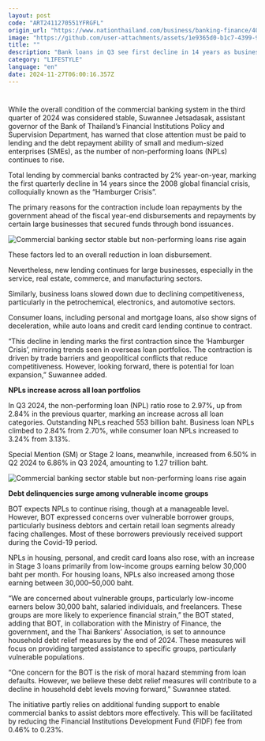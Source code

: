 ```yaml
---
layout: post
code: "ART2411270551YFRGFL"
origin_url: "https://www.nationthailand.com/business/banking-finance/40043642"
image: "https://github.com/user-attachments/assets/1e9365d0-b1c7-4399-976f-c9db00dde96a"
title: ""
description: "Bank loans in Q3 see first decline in 14 years as businesses delay borrowing but NPLs, especially among SMEs and lower-income groups, still cause for concern"
category: "LIFESTYLE"
language: "en"
date: 2024-11-27T06:00:16.357Z
---
```


# 









While the overall condition of the commercial banking system in the third quarter of 2024 was considered stable, Suwannee Jetsadasak, assistant governor of the Bank of Thailand’s Financial Institutions Policy and Supervision Department, has warned that close attention must be paid to lending and the debt repayment ability of small and medium-sized enterprises (SMEs), as the number of non-performing loans (NPLs) continues to rise.

Total lending by commercial banks contracted by 2% year-on-year, marking the first quarterly decline in 14 years since the 2008 global financial crisis, colloquially known as the “Hamburger Crisis”.

The primary reasons for the contraction include loan repayments by the government ahead of the fiscal year-end disbursements and repayments by certain large businesses that secured funds through bond issuances.

  ![Commercial banking sector stable but non-performing loans rise again](https://github.com/user-attachments/assets/7f8af488-9607-45b7-8381-187f6f350b27)

These factors led to an overall reduction in loan disbursement.

Nevertheless, new lending continues for large businesses, especially in the service, real estate, commerce, and manufacturing sectors.

Similarly, business loans slowed down due to declining competitiveness, particularly in the petrochemical, electronics, and automotive sectors.

Consumer loans, including personal and mortgage loans, also show signs of deceleration, while auto loans and credit card lending continue to contract.

“This decline in lending marks the first contraction since the ‘Hamburger Crisis’, mirroring trends seen in overseas loan portfolios. The contraction is driven by trade barriers and geopolitical conflicts that reduce competitiveness. However, looking forward, there is potential for loan expansion,” Suwannee added.

**NPLs increase across all loan portfolios**

In Q3 2024, the non-performing loan (NPL) ratio rose to 2.97%, up from 2.84% in the previous quarter, marking an increase across all loan categories. Outstanding NPLs reached 553 billion baht. Business loan NPLs climbed to 2.84% from 2.70%, while consumer loan NPLs increased to 3.24% from 3.13%.

Special Mention (SM) or Stage 2 loans, meanwhile, increased from 6.50% in Q2 2024 to 6.86% in Q3 2024, amounting to 1.27 trillion baht.

  ![Commercial banking sector stable but non-performing loans rise again](https://github.com/user-attachments/assets/83cbe9b6-2c3b-4cb8-8c48-7dbfb92ec3bc)

**Debt delinquencies surge among vulnerable income groups**

BOT expects NPLs to continue rising, though at a manageable level. However, BOT expressed concerns over vulnerable borrower groups, particularly business debtors and certain retail loan segments already facing challenges. Most of these borrowers previously received support during the Covid-19 period.

NPLs in housing, personal, and credit card loans also rose, with an increase in Stage 3 loans primarily from low-income groups earning below 30,000 baht per month. For housing loans, NPLs also increased among those earning between 30,000–50,000 baht.

“We are concerned about vulnerable groups, particularly low-income earners below 30,000 baht, salaried individuals, and freelancers. These groups are more likely to experience financial strain,” the BOT stated, adding that BOT, in collaboration with the Ministry of Finance, the government, and the Thai Bankers’ Association, is set to announce household debt relief measures by the end of 2024. These measures will focus on providing targeted assistance to specific groups, particularly vulnerable populations.

“One concern for the BOT is the risk of moral hazard stemming from loan defaults. However, we believe these debt relief measures will contribute to a decline in household debt levels moving forward,” Suwannee stated.

The initiative partly relies on additional funding support to enable commercial banks to assist debtors more effectively. This will be facilitated by reducing the Financial Institutions Development Fund (FIDF) fee from 0.46% to 0.23%.